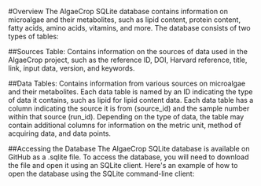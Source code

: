 #Overview
The AlgaeCrop SQLite database contains information on microalgae and their metabolites, such as lipid content, protein content, fatty acids, amino acids, vitamins, and more. The database consists of two types of tables:

##Sources Table: Contains information on the sources of data used in the AlgaeCrop project, such as the reference ID, DOI, Harvard reference, title, link, input data, version, and keywords.

##Data Tables: Contains information from various sources on microalgae and their metabolites. Each data table is named by an ID indicating the type of data it contains, such as lipid for lipid content data. Each data table has a column indicating the source it is from (source_id) and the sample number within that source (run_id). Depending on the type of data, the table may contain additional columns for information on the metric unit, method of acquiring data, and data points.

##Accessing the Database
The AlgaeCrop SQLite database is available on GitHub as a .sqlite file. To access the database, you will need to download the file and open it using an SQLite client. Here's an example of how to open the database using the SQLite command-line client:
